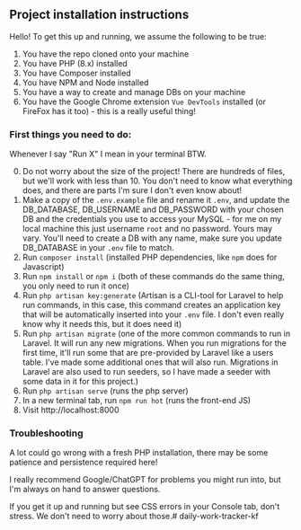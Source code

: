## Project installation instructions

Hello! To get this up and running, we assume the following to be true:

1. You have the repo cloned onto your machine
2. You have PHP (8.x) installed
3. You have Composer installed
4. You have NPM and Node installed
5. You have a way to create and manage DBs on your machine
6. You have the Google Chrome extension `Vue DevTools` installed (or FireFox has it too) - this is a really useful thing!

### First things you need to do:

Whenever I say "Run X" I mean in your terminal BTW.

0. Do not worry about the size of the project! There are hundreds of files, but we'll work with less than 10. You don't need to know what everything does, and there are parts I'm sure I don't even know about!
1. Make a copy of the `.env.example` file and rename it `.env`, and update the DB_DATABASE, DB_USERNAME and DB_PASSWORD with your chosen DB and the credentials you use to access your MySQL - for me on my local machine this just username `root` and no password. Yours may vary. You'll need to create a DB with any name, make sure you update DB_DATABASE in your `.env` file to match.
2. Run `composer install` (installed PHP dependencies, like `npm` does for Javascript)
3. Run `npm install` or `npm i` (both of these commands do the same thing, you only need to run it once)
4. Run `php artisan key:generate` (Artisan is a CLI-tool for Laravel to help run commands, in this case, this command creates an application key that will be automatically inserted into your `.env` file. I don't even really know why it needs this, but it does need it)
5. Run `php artisan migrate` (one of the more common commands to run in Laravel. It will run any new migrations. When you run migrations for the first time, it'll run some that are pre-provided by Laravel like a users table. I've made some additional ones that will also run. Migrations in Laravel are also used to run seeders, so I have made a seeder with some data in it for this project.)
6. Run `php artisan serve` (runs the php server)
7. In a new terminal tab, run `npm run hot` (runs the front-end JS)
8. Visit http://localhost:8000

### Troubleshooting

A lot could go wrong with a fresh PHP installation, there may be some patience and persistence required here! 

I really recommend Google/ChatGPT for problems you might run into, but I'm always on hand to answer questions. 

If you get it up and running but see CSS errors in your Console tab, don't stress. We don't need to worry about those.# daily-work-tracker-kf
